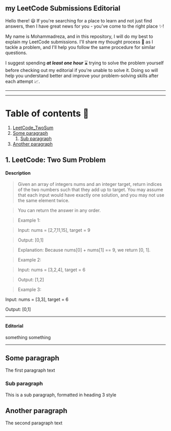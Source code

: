 ## my LeetCode Submissions Editorial ##
Hello there! :smiley: If you're searching for a place to learn and not just find answers, then I have great news for you - you've come to the right place :sparkles:! 

My name is Mohammadreza, and in this repository, I will do my best to explain my LeetCode submissions. I'll share my thought process :thought_balloon: as I tackle a problem, and I'll help you follow the same procedure for similar questions. 

I suggest spending ***at least one hour*** :hourglass: trying to solve the problem yourself before checking out my editorial if you're unable to solve it. Doing so will help you understand better and improve your problem-solving skills after each attempt :chart_with_upwards_trend:.

***
***

# Table of contents :page_facing_up:
1. [LeetCode_TwoSum](#LeetCode_TwoSum)
2. [Some paragraph](#paragraph1)
    1. [Sub paragraph](#subparagraph1)
3. [Another paragraph](#paragraph2)

## 1. LeetCode: Two Sum Problem <a name="LeetCode_TwoSum"></a>

#### Description
> Given an array of integers nums and an integer target, return indices of the two numbers such that they add up to target.
> You may assume that each input would have exactly one solution, and you may not use the same element twice.

> You can return the answer in any order.

> Example 1:

> Input: nums = [2,7,11,15], target = 9

> Output: [0,1]

> Explanation: Because nums[0] + nums[1] == 9, we return [0, 1].

> Example 2:

> Input: nums = [3,2,4], target = 6

> Output: [1,2]

> Example 3:

Input: nums = [3,3], target = 6

Output: [0,1]

---

#### Editorial

something something

***

## Some paragraph <a name="paragraph1"></a>
The first paragraph text

### Sub paragraph <a name="subparagraph1"></a>
This is a sub paragraph, formatted in heading 3 style

## Another paragraph <a name="paragraph2"></a>
The second paragraph text
